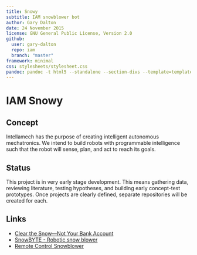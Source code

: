 ```yaml
---
title: Snowy
subtitle: IAM snowblower bot
author: Gary Dalton
date: 24 November 2015
license: GNU General Public License, Version 2.0
github:
  user: gary-dalton
  repo: iam
  branch: "master"
framework: minimal
css: stylesheets/stylesheet.css
pandoc: pandoc -t html5 --standalone --section-divs --template=template_github.html index.md -o index.html
---
```


# IAM Snowy

## Concept

Intellamech has the purpose of creating intelligent autonomous mechatronics.
We intend to build robots with programmable intelligence such that the robot
will sense, plan, and act to reach its goals.

## Status

This project is in very early stage development. This means gathering data,
reviewing literature, testing hypotheses, and building early concept-test
prototypes. Once projects are clearly defined, separate repositories will be
created for each.

## Links

- [Clear the Snow—Not Your Bank Account](http://www.consumerreports.org/cro/2011/11/clear-the-snow-not-your-bank-account/index.htm)
- [SnowBYTE - Robotic snow blower](https://www.kickstarter.com/projects/711113808/snowbyte-robotic-snow-blower)
- [Remote Control Snowblower](http://www.superdroidrobots.com/shop/item.aspx/new-custom-rc-4wd-robot-with-snow-blower-sold/1866/)

